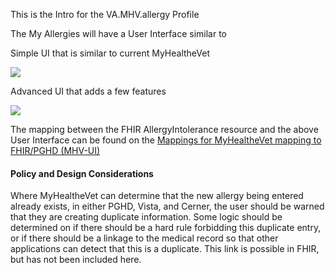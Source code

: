This is the Intro for the VA.MHV.allergy Profile

The My Allergies will have a User Interface similar to

Simple UI that is similar to current MyHealtheVet

![](Allergy.svg)

<div style="clear: left"/>

Advanced UI that adds a few features

![](Allergy_advanced.svg)

<div style="clear: left"/>

The mapping between the FHIR AllergyIntolerance resource and the above User Interface can be found on the [Mappings for MyHealtheVet mapping to FHIR/PGHD (MHV-UI)](StructureDefinition-VA.MHV.allergy-mappings.html#mappings-for-myhealthevet-mapping-to-fhirpghd-mhv-ui)

#### Policy and Design Considerations

Where MyHealtheVet can determine that the new allergy being entered already exists, in either PGHD, Vista, and Cerner, the user should be warned that they are creating duplicate information. Some logic should be determined on if there should be a hard rule forbidding this duplicate entry, or if there should be a linkage to the medical record so that other applications can detect that this is a duplicate. This link is possible in FHIR, but has not been included here.
